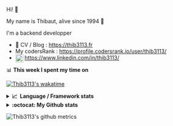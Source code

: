 Hi! 👋

My name is Thibaut, alive since 1994 🍷

I'm a backend developper

-   📝 CV / Blog : https://thib3113.fr
-   My codersRank : https://profile.codersrank.io/user/thib3113/
-   <a href="https://www.linkedin.com/in/thib3113/"><img align="left" alt="Thib3113's Linkedin" width="21px" src="https://raw.githubusercontent.com/peterthehan/peterthehan/master/assets/linkedin.svg" /></a> https://www.linkedin.com/in/thib3113/

📊 **This week I spent my time on**

[![Thib3113's wakatime](https://github-readme-stats.vercel.app/api/wakatime?username=thib3113&layout=default&theme=dracula&langs_count=6&hide_title=true&hide_border=true)](https://wakatime.com/@thib3113)

<details>
  <summary><b>📈&nbsp;&nbsp;Language&nbsp;/&nbsp;Framework stats</b></summary>
  <br/>  
  <a href='https://profile.codersrank.io/user/thib3113/'>
  <img src='http://cr-skills-chart-widget.azurewebsites.net/api/api?username=thib3113&padding=30&skills=php,batchfile,javascript,less,mysql,reactjs,scss,shell,typescript,vue'>
  </a>
</details>

<details>
  <summary><b>:octocat: My Github stats</b></summary>
  <br/>  
  
  <img src="https://github-readme-stats.vercel.app/api?username=thib3113&theme=dracula&show_icons=true&" alt="Thib3113's GitHub stats" />

<!--START_SECTION:activity-->

1. 🎉 Merged PR [#4](https://github.com/thib3113/unifi-blockips-srv/pull/4) in [thib3113/unifi-blockips-srv](https://github.com/thib3113/unifi-blockips-srv)
2. 🎉 Merged PR [#10](https://github.com/thib3113/unifi-blockips-srv/pull/10) in [thib3113/unifi-blockips-srv](https://github.com/thib3113/unifi-blockips-srv)
3. 🎉 Merged PR [#7](https://github.com/thib3113/unifi-blockips-srv/pull/7) in [thib3113/unifi-blockips-srv](https://github.com/thib3113/unifi-blockips-srv)
4. 🎉 Merged PR [#8](https://github.com/thib3113/unifi-blockips-srv/pull/8) in [thib3113/unifi-blockips-srv](https://github.com/thib3113/unifi-blockips-srv)
5. 🎉 Merged PR [#9](https://github.com/thib3113/unifi-blockips-srv/pull/9) in [thib3113/unifi-blockips-srv](https://github.com/thib3113/unifi-blockips-srv)
 <!--END_SECTION:activity-->

</details>

![Thib3113's github metrics](https://gist.githubusercontent.com/thib3113/83a96e16f8bca103f1b0e376186c66ec/raw/github-metrics.svg)
